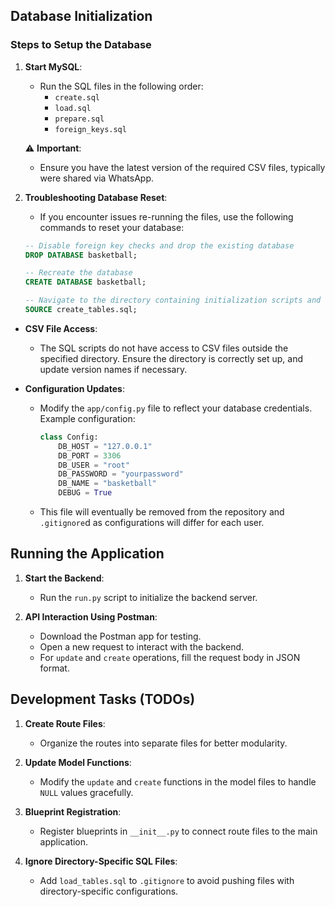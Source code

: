## Database Initialization

### Steps to Setup the Database
1. **Start MySQL**:
   - Run the SQL files in the following order:
     - `create.sql`
     - `load.sql`
     - `prepare.sql`
     - `foreign_keys.sql`

   ⚠️ **Important**:
   - Ensure you have the latest version of the required CSV files, typically were shared via WhatsApp.

2. **Troubleshooting Database Reset**:
   - If you encounter issues re-running the files, use the following commands to reset your database:

   ```sql
   -- Disable foreign key checks and drop the existing database
   DROP DATABASE basketball;

   -- Recreate the database
   CREATE DATABASE basketball;

   -- Navigate to the directory containing initialization scripts and execute each file
   SOURCE create_tables.sql;


- **CSV File Access**:
   - The SQL scripts do not have access to CSV files outside the specified directory. Ensure the directory is correctly set up, and update version names if necessary.

- **Configuration Updates**:
   - Modify the `app/config.py` file to reflect your database credentials. Example configuration:
     ```python
     class Config:
         DB_HOST = "127.0.0.1"
         DB_PORT = 3306
         DB_USER = "root"
         DB_PASSWORD = "yourpassword"
         DB_NAME = "basketball"
         DEBUG = True
     ```
   - This file will eventually be removed from the repository and `.gitignore`d as configurations will differ for each user.

## Running the Application

1. **Start the Backend**:
   - Run the `run.py` script to initialize the backend server.

2. **API Interaction Using Postman**:
   - Download the Postman app for testing.
   - Open a new request to interact with the backend.
   - For `update` and `create` operations, fill the request body in JSON format.

## Development Tasks (TODOs)

1. **Create Route Files**:
   - Organize the routes into separate files for better modularity.

2. **Update Model Functions**:
   - Modify the `update` and `create` functions in the model files to handle `NULL` values gracefully.

3. **Blueprint Registration**:
   - Register blueprints in `__init__.py` to connect route files to the main application.

4. **Ignore Directory-Specific SQL Files**:
   - Add `load_tables.sql` to `.gitignore` to avoid pushing files with directory-specific configurations.
